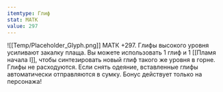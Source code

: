 ```yaml
---
itemtype: Глиф
stat: МАТК 
value: 297
---
```

![[Temp/Placeholder_Glyph.png]]
МАТК +297. Глифы высокого уровня усиливают закалку плаща. Вы можете использовать 1 глиф и 1 [[Пламя начала I]], чтобы синтезировать новый глиф такого же уровня в горне. Глифы не расходуются. Если снять одеяние, вставленные глифы автоматически отправляются в сумку. Бонус действует только на персонажа!

